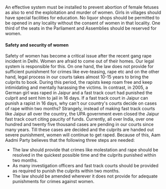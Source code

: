 An effective system must be installed to prevent abortion of female fetuses as also to end the exploitation and murder of women. Girls in villages should have special facilities for education. No liquor shops should be permitted to be opened in any locality without the consent of women in that locality. One third of the seats in the Parliament and Assemblies should be reserved for women.

#### Safety and security of women

Safety of women has become a critical issue after the recent gang rape incident in Delhi. Women are afraid to come out of their homes. Our legal system is responsible for this. On one hand, the law does not provide for sufficient punishment for crimes like eve-teasing, rape etc and on the other hand, legal process in our courts takes almost 10-15 years to bring the culprits to book. During this period, the rapists keep roam free and keep intimidating and mentally harassing the victims. In contrast, in 2005, a German girl was raped in Jaipur and a fast track court had punished the culprit and sent him to jail in 16 days. If a fast track court in Jaipur can punish a rapist in 16 days, why can't our country's courts decide on cases of rape within two months? Strangely, instead of making fast track courts like Jaipur all over the country, the UPA government even closed the Jaipur fast track court citing paucity of funds. Currently, all over India, over one hundred and twenty five thousand cases are pending in our courts since many years. Till these cases are decided and the culprits are handed out severe punishment, women will continue to get raped. Because of this, Aam Aadmi Party believes that the following three steps are needed:

- The law should provide that crimes like molestation and rape should be resolved in the quickest possible time and the culprits punished within two months.
- As many investigation officers and fast track courts should be provided as required to punish the culprits within two months.
- The law should be amended wherever it does not provide for adequate punishments for crimes against women.
